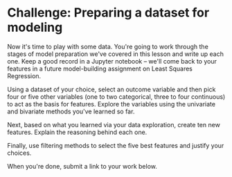 # Challenge: Preparing a dataset for modeling

Now it's time to play with some data. You're going to work through the stages of model preparation we've covered in this lesson and write up each one. Keep a good record in a Jupyter notebook – we'll come back to your features in a future model-building assignment on Least Squares Regression.

Using a dataset of your choice, select an outcome variable and then pick four or five other variables (one to two categorical, three to four continuous) to act as the basis for features. Explore the variables using the univariate and bivariate methods you've learned so far.

Next, based on what you learned via your data exploration, create ten new features. Explain the reasoning behind each one.

Finally, use filtering methods to select the five best features and justify your choices.

When you're done, submit a link to your work below.
